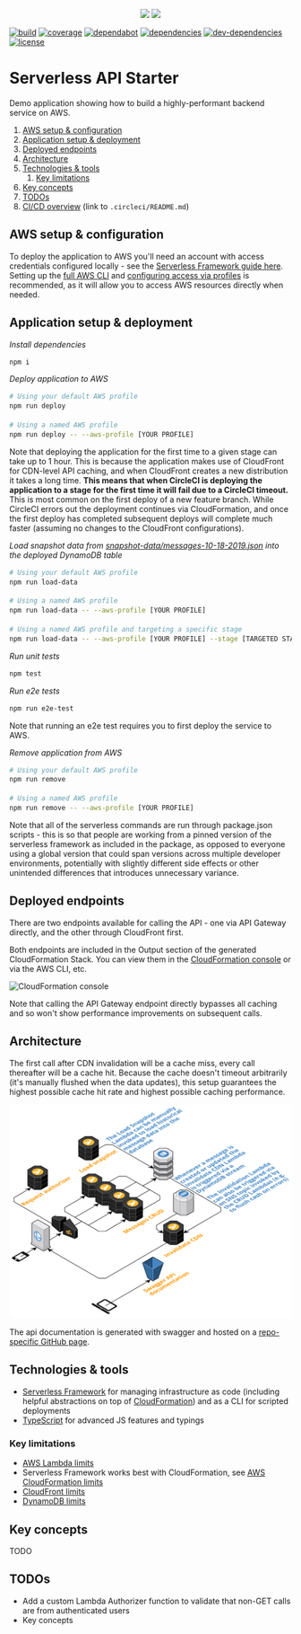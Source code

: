 <p align="center">
  <img height="150" src="https://user-images.githubusercontent.com/2955468/63987740-58392500-caa7-11e9-8c2e-06fc5fe9b91d.png"/>
  <img height="150" src="https://user-images.githubusercontent.com/2955468/62672521-077f5200-b969-11e9-8247-a7a34540b41d.png"/>
</p>

[![build]][build-url] [![coverage]][coverage-url] [![dependabot]][dependabot-url] [![dependencies]][dependencies-url] [![dev-dependencies]][dev-dependencies-url] [![license]][license-url]

# Serverless API Starter

Demo application showing how to build a highly-performant backend service on AWS.

1. [AWS setup & configuration](#aws-setup-&-configuration)
1. [Application setup & deployment](#application-setup-&-deployment)
1. [Deployed endpoints](#deployed-endpoints)
1. [Architecture](#architecture)
1. [Technologies & tools](#technologies-&-tools)
   1. [Key limitations](#key-limitations)
1. [Key concepts](#key-concepts)
1. [TODOs](#todos)
1. [CI/CD overview](.circleci/README.md) (link to `.circleci/README.md`)

## AWS setup & configuration

To deploy the application to AWS you'll need an account with access credentials configured locally - see the [Serverless Framework guide here](https://serverless.com/framework/docs/providers/aws/guide/credentials/). Setting up the [full AWS CLI](https://aws.amazon.com/cli/) and [configuring access via profiles](https://docs.aws.amazon.com/cli/latest/userguide/cli-configure-profiles.html) is recommended, as it will allow you to access AWS resources directly when needed.

## Application setup & deployment

_Install dependencies_

```bash
npm i
```

_Deploy application to AWS_

```bash
# Using your default AWS profile
npm run deploy

# Using a named AWS profile
npm run deploy -- --aws-profile [YOUR PROFILE]
```

Note that deploying the application for the first time to a given stage can take up to 1 hour. This is because the application makes use of CloudFront for CDN-level API caching, and when CloudFront creates a new distribution it takes a long time. **This means that when CircleCI is deploying the application to a stage for the first time it will fail due to a CircleCI timeout.** This is most common on the first deploy of a new feature branch. While CircleCI errors out the deployment continues via CloudFormation, and once the first deploy has completed subsequent deploys will complete much faster (assuming no changes to the CloudFront configurations).

_Load snapshot data from [snapshot-data/messages-10-18-2019.json](snapshot-data/messages-10-18-2019.json) into the deployed DynamoDB table_

```bash
# Using your default AWS profile
npm run load-data

# Using a named AWS profile
npm run load-data -- --aws-profile [YOUR PROFILE]

# Using a named AWS profile and targeting a specific stage
npm run load-data -- --aws-profile [YOUR PROFILE] --stage [TARGETED STAGE]
```

_Run unit tests_

```bash
npm test
```

_Run e2e tests_

```bash
npm run e2e-test
```

Note that running an e2e test requires you to first deploy the service to AWS.

_Remove application from AWS_

```bash
# Using your default AWS profile
npm run remove

# Using a named AWS profile
npm run remove -- --aws-profile [YOUR PROFILE]
```

Note that all of the serverless commands are run through package.json scripts - this is so that people are working from a pinned version of the serverless framework as included in the package, as opposed to everyone using a global version that could span versions across multiple developer environments, potentially with slightly different side effects or other unintended differences that introduces unnecessary variance.

## Deployed endpoints

There are two endpoints available for calling the API - one via API Gateway directly, and the other through CloudFront first.

Both endpoints are included in the Output section of the generated CloudFormation Stack. You can view them in the [CloudFormation console](https://console.aws.amazon.com/cloudformation/home?region=us-east-1#/stacks) or via the AWS CLI, etc.

![CloudFormation console](https://user-images.githubusercontent.com/2955468/66344194-3ab77080-e91b-11e9-8962-b4b4011d07c7.png)

Note that calling the API Gateway endpoint directly bypasses all caching and so won't show performance improvements on subsequent calls.

## Architecture

The first call after CDN invalidation will be a cache miss, every call thereafter will be a cache hit. Because the cache doesn't timeout arbitrarily (it's manually flushed when the data updates), this setup guarantees the highest possible cache hit rate and highest possible caching performance.

![architecture overview](docs/diagrams/cloudcraft-architecture.png)

The api documentation is generated with swagger and hosted on a [repo-specific GitHub page](https://pariveda-accelerators.github.io/serverless-api-typescript/).

## Technologies & tools

- [Serverless Framework](https://serverless.com/framework/docs/) for managing infrastructure as code (including helpful abstractions on top of [CloudFormation](https://docs.aws.amazon.com/cloudformation/index.html)) and as a CLI for scripted deployments
- [TypeScript](https://www.typescriptlang.org/index.html) for advanced JS features and typings

### Key limitations

- [AWS Lambda limits](https://docs.aws.amazon.com/en_pv/lambda/latest/dg/limits.html)
- Serverless Framework works best with CloudFormation, see [AWS CloudFormation limits](https://docs.aws.amazon.com/en_pv/AWSCloudFormation/latest/UserGuide/cloudformation-limits.html)
- [CloudFront limits](https://docs.aws.amazon.com/en_pv/AmazonCloudFront/latest/DeveloperGuide/cloudfront-limits.html)
- [DynamoDB limits](https://docs.aws.amazon.com/en_pv/amazondynamodb/latest/developerguide/Limits.html)

## Key concepts

TODO

## TODOs

- Add a custom Lambda Authorizer function to validate that non-GET calls are from authenticated users
- Key concepts

<!-- badge icons -->

[coverage]: https://flat.badgen.net/codecov/c/github/pariveda-accelerators/serverless-api-typescript/?icon=codecov
[license]: https://flat.badgen.net/github/license/pariveda-accelerators/serverless-api-typescript
[build]: https://flat.badgen.net/circleci/github/pariveda-accelerators/serverless-api-typescript/master/?icon=circleci
[dependabot]: https://flat.badgen.net/dependabot/pariveda-accelerators/serverless-api-typescript/?icon=dependabot&label=dependabot
[dependencies]: https://flat.badgen.net/david/dep/pariveda-accelerators/serverless-api-typescript
[dev-dependencies]: https://flat.badgen.net/david/dev/pariveda-accelerators/serverless-api-typescript/?label=dev+dependencies

<!-- badge urls -->

[coverage-url]: https://codecov.io/gh/pariveda-accelerators/serverless-api-typescript
[license-url]: https://github.com/pariveda-accelerators/serverless-api-typescript
[build-url]: https://circleci.com/gh/pariveda-accelerators/serverless-api-typescript
[dependabot-url]: https://flat.badgen.net/dependabot/pariveda-accelerators/serverless-api-typescript
[dependencies-url]: https://david-dm.org/pariveda-accelerators/serverless-api-typescript
[dev-dependencies-url]: https://david-dm.org/pariveda-accelerators/serverless-api-typescript?type=dev
